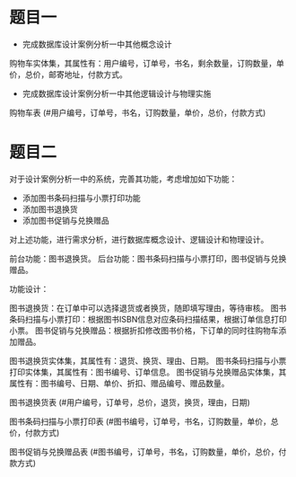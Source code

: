 # 题目一

* 完成数据库设计案例分析一中其他概念设计

购物车实体集，其属性有：用户编号，订单号，书名，剩余数量，订购数量，单价，总价，邮寄地址，付款方式。

* 完成数据库设计案例分析一中其他逻辑设计与物理实施

购物车表
(#用户编号，订单号，书名，订购数量，单价，总价，付款方式)

# 题目二

对于设计案例分析一中的系统，完善其功能，考虑增加如下功能：

* 添加图书条码扫描与小票打印功能
* 添加图书退换货
* 添加图书促销与兑换赠品

对上述功能，进行需求分析，进行数据库概念设计、逻辑设计和物理设计。

前台功能：图书退换货。
后台功能：图书条码扫描与小票打印，图书促销与兑换赠品。

功能设计：

图书退换货：在订单中可以选择退货或者换货，随即填写理由，等待审核。
图书条码扫描与小票打印：根据图书ISBN信息对应条码扫描结果，根据订单信息打印小票。
图书促销与兑换赠品：根据折扣修改图书价格，下订单的同时往购物车添加赠品。

图书退换货实体集，其属性有：退货、换货、理由、日期。
图书条码扫描与小票打印实体集，其属性有：图书编号、订单信息。
图书促销与兑换赠品实体集，其属性有：图书编号、日期、单价、折扣、赠品编号、赠品数量。

图书退换货表
(#用户编号，订单号，总价，退货，换货，理由，日期)

图书条码扫描与小票打印表
(#图书编号，订单号，书名，订购数量，单价，总价，付款方式)

图书促销与兑换赠品表
(#图书编号，订单号，书名，订购数量，单价，总价，付款方式)
